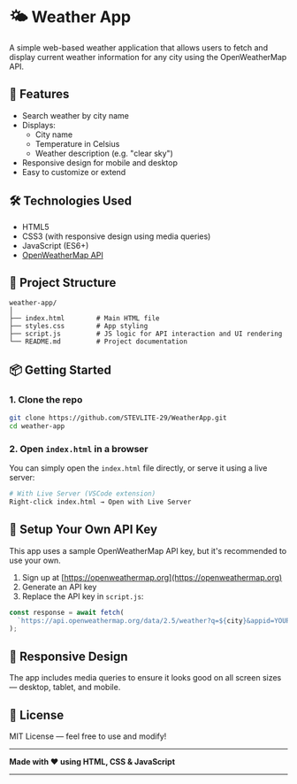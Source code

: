 # 🌤️ Weather App

A simple web-based weather application that allows users to fetch and display current weather information for any city using the OpenWeatherMap API.

## 🚀 Features

- Search weather by city name  
- Displays:
  - City name  
  - Temperature in Celsius  
  - Weather description (e.g. "clear sky")  
- Responsive design for mobile and desktop  
- Easy to customize or extend  

## 🛠️ Technologies Used

- HTML5  
- CSS3 (with responsive design using media queries)  
- JavaScript (ES6+)  
- [OpenWeatherMap API](https://openweathermap.org/api)  

## 📂 Project Structure

```
weather-app/
│
├── index.html        # Main HTML file
├── styles.css        # App styling
├── script.js         # JS logic for API interaction and UI rendering
└── README.md         # Project documentation
```

## 📦 Getting Started

### 1. Clone the repo

```bash
git clone https://github.com/STEVLITE-29/WeatherApp.git
cd weather-app
```

### 2. Open `index.html` in a browser

You can simply open the `index.html` file directly, or serve it using a live server:

```bash
# With Live Server (VSCode extension)
Right-click index.html → Open with Live Server
```

## 🔑 Setup Your Own API Key

This app uses a sample OpenWeatherMap API key, but it's recommended to use your own.

1. Sign up at [https://openweathermap.org](https://openweathermap.org)  
2. Generate an API key  
3. Replace the API key in `script.js`:

```js
const response = await fetch(
  `https://api.openweathermap.org/data/2.5/weather?q=${city}&appid=YOUR_API_KEY&units=metric`
);
```

## 📱 Responsive Design

The app includes media queries to ensure it looks good on all screen sizes — desktop, tablet, and mobile.

## 📄 License

MIT License — feel free to use and modify!

---

**Made with ❤️ using HTML, CSS & JavaScript**

---
